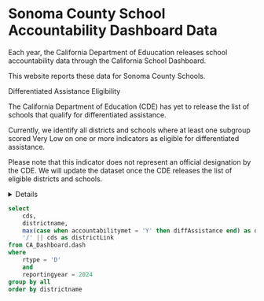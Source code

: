 
# Sonoma County School Accountability Dashboard Data

Each year, the California Department of Eduucation releases school accountability data through the California School Dashboard.

This website reports these data for Sonoma County Schools.

<Alert status=warning>
Differentiated Assistance Eligibility

The California Department of Education (CDE) has yet to release the list of schools that qualify for differentiated assistance.

Currently, we identify all districts and schools where at least one subgroup scored Very Low on one or more indicators as eligible for differentiated assistance.

Please note that this indicator does not represent an official designation by the CDE. We will update the dataset once the CDE releases the list of eligible districts and schools.
</Alert>

<Details title='More on Differentiated Assistance'>

Differentiated assistance is a targeted support program provided by the California Department of Education (CDE) to help school districts, county offices of education (COEs), and charter schools improve student outcomes. It is part of California's System of Support, which is a comprehensive approach to school improvement.

## Key points about differentiated assistance:

- Eligibility: Districts, COEs, and charter schools are eligible for differentiated assistance if they meet certain criteria, such as low performance on state or local indicators in multiple priority areas.
- Purpose: The goal of differentiated assistance is to help schools identify and address the root causes of low student performance and to build their capacity to improve student outcomes.
- Support: The CDE provides a variety of support services to eligible schools, including:
    - Technical assistance and training
    - Coaching and mentoring
    - Data analysis and reporting
    - Resource and toolkits
- LCAP Integration: Differentiated assistance is integrated into the Local Control Accountability Plan (LCAP) process, which is a comprehensive planning and accountability framework for California schools.

## How differentiated assistance works:

- Identification: The CDE identifies eligible schools based on their performance on state and local indicators.
- Needs Assessment: The CDE conducts a needs assessment to determine the specific needs of each eligible school.
- Development of a Support Plan: The CDE and the eligible school develop a customized support plan to address the school's needs.
- Implementation of Support: The CDE provides support services to the eligible school, working collaboratively with school leaders and staff.
- Monitoring and Evaluation: The CDE monitors the progress of the eligible school and evaluates the effectiveness of the support services.

By providing targeted support and resources, differentiated assistance aims to help schools improve student outcomes and close achievement gaps.

[CDE website](https://www.cde.ca.gov/ta/ac/cm/leaproposedcrit.asp)

</Details>



```sql sonoma
select
    cds, 
    districtname,
    max(case when accountabilitymet = 'Y' then diffAssistance end) as diffAssistance,
    '/' || cds as districtLink
from CA_Dashboard.dash
where
    rtype = 'D'
    and
    reportingyear = 2024
group by all
order by districtname
```

<DataTable data={sonoma} search=true rows=all link=districtLink>
    <Column id=districtname title="District Name"/>
    <Column id=diffAssistance title="Differentiated Assistance"/>
    <Column id=districtLink contentType=link linkLabel="Details →" align=center/>
</DataTable>
